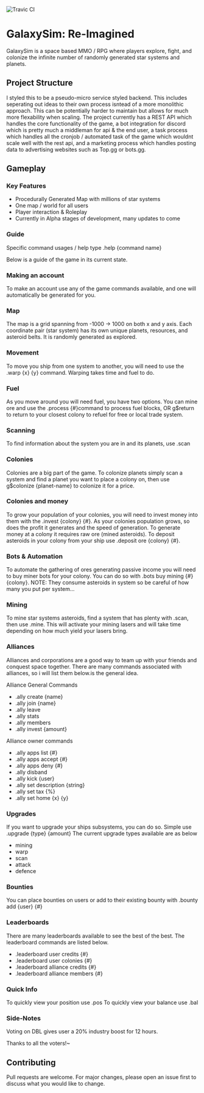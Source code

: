 ![Travic CI](https://travis-ci.com/GagePielsticker/Galaxysim-Reimagined.svg?token=bfVU7nuj6pEJvLPvtLmZ&branch=master&status=unknown)
# GalaxySim: Re-Imagined

GalaxySim is a space based MMO / RPG where players explore, fight, and colonize the infinite number of randomly generated star systems and planets.

## Project Structure
I styled this to be a pseudo-micro service styled backend. This includes seperating out ideas to their own process isntead of a more monolithic approach. This can be potentially harder to maintain but allows for much more flexability when scaling. The project currently has a REST API which handles the core functionality of the game, a bot integration for discord which is pretty much a middleman for api & the end user, a task process which handles all the cronjob / automated task of the game which wouldnt scale well with the rest api, and a marketing process which handles posting data to advertising websites such as Top.gg or bots.gg.

## Gameplay

### Key Features
- Procedurally Generated Map with millions of star systems
- One map / world for all users
- Player interaction & Roleplay
- Currently in Alpha stages of development, many updates to come

### Guide
Specific command usages / help type .help {command name}

Below is a guide of the game in its current state.

### Making an account
To make an account use any of the game commands available, and one will automatically be generated for you.

### Map
The map is a grid spanning from -1000 -&gt; 1000 on both x and y axis. 
Each coordinate pair (star system) has its own unique planets, resources, and asteroid belts. 
It is randomly generated as explored.

### Movement
To move you ship from one system to another, you will need to use the .warp {x} {y} command.
Warping takes time and fuel to do.

### Fuel
As you move around you will need fuel, you have two options. You can mine ore and use the .process {#}command to process fuel blocks, OR g$return to return to your closest colony to refuel for free or local trade system.

### Scanning
To find information about the system you are in and its planets, use .scan

### Colonies
Colonies are a big part of the game. To colonize planets simply scan a system and find a planet you want to place a colony on, then use g$colonize {planet-name} to colonize it for a price.

### Colonies and money
To grow your population of your colonies, you will need to invest money into them with the .invest {colony} {#}.
As your colonies population grows, so does the profit it generates and the speed of generation.
To generate money at a colony it requires raw ore (mined asteroids). To deposit asteroids in your colony from your ship use .deposit ore {colony} {#}.

### Bots & Automation
To automate the gathering of ores generating passive income you will need to buy miner bots for your colony. You can do so with .bots buy mining {#} {colony}.
NOTE: They consume asteroids in system so be careful of how many you put per system...

### Mining
To mine star systems asteroids, find a system that has plenty with .scan, then use .mine. This will activate your mining lasers and will take time depending on how much yield your lasers bring.

### Alliances
Alliances and corporations are a good way to team up with your friends and conquest space together. There are many commands associated with alliances, so i will list them below.is the general idea.

Alliance General Commands
- .ally create {name}
- .ally join {name}
- .ally leave
- .ally stats
- .ally members
- .ally invest {amount}

Alliance owner commands
- .ally apps list {#}
- .ally apps accept {#}
- .ally apps deny {#}
- .ally disband
- .ally kick {user}
- .ally set description {string}
- .ally set tax {%}
- .ally set home {x} {y}

### Upgrades
If you want to upgrade your ships subsystems, you can do so. Simple use .upgrade {type} {amount}
The current upgrade types available are as below
- mining
- warp
- scan
- attack
- defence

### Bounties
You can place bounties on users or add to their existing bounty with .bounty add {user} {#}

### Leaderboards
There are many leaderboards available to see the best of the best. The leaderboard commands are listed below.
- .leaderboard user credits {#}
- .leaderboard user colonies {#}
- .leaderboard alliance credits {#}
- .leaderboard alliance members {#}

### Quick Info
To quickly view your position use .pos
To quickly view your balance use .bal

### Side-Notes
Voting on DBL gives user a 20% industry boost for 12 hours.

Thanks to all the voters!~

## Contributing
Pull requests are welcome. For major changes, please open an issue first to discuss what you would like to change.

